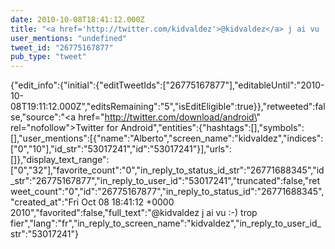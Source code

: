 ```yaml
---
date: 2010-10-08T18:41:12.000Z
title: "<a href='http://twitter.com/kidvaldez'>@kidvaldez</a> j ai vu :-) trop fier″"
user_mentions: "undefined"
tweet_id: "26775167877"
pub_type: "tweet"
---
```

{"edit_info":{"initial":{"editTweetIds":["26775167877"],"editableUntil":"2010-10-08T19:11:12.000Z","editsRemaining":"5","isEditEligible":true}},"retweeted":false,"source":"<a href=\"http://twitter.com/download/android\" rel=\"nofollow\">Twitter for Android</a>","entities":{"hashtags":[],"symbols":[],"user_mentions":[{"name":"Alberto","screen_name":"kidvaldez","indices":["0","10"],"id_str":"53017241","id":"53017241"}],"urls":[]},"display_text_range":["0","32"],"favorite_count":"0","in_reply_to_status_id_str":"26771688345","id_str":"26775167877","in_reply_to_user_id":"53017241","truncated":false,"retweet_count":"0","id":"26775167877","in_reply_to_status_id":"26771688345","created_at":"Fri Oct 08 18:41:12 +0000 2010","favorited":false,"full_text":"@kidvaldez j ai vu :-) trop fier","lang":"fr","in_reply_to_screen_name":"kidvaldez","in_reply_to_user_id_str":"53017241"}
